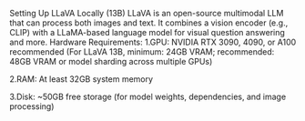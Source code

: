 Setting Up LLaVA Locally (13B)
LLaVA is an open-source multimodal LLM that can process both images and text. It combines a vision encoder (e.g., CLIP) with a LLaMA-based language model for visual question answering and more.
Hardware Requirements:
1.GPU: NVIDIA RTX 3090, 4090, or A100 recommended
(For LLaVA 13B, minimum: 24GB VRAM; recommended: 48GB VRAM or model sharding across multiple GPUs)

2.RAM: At least 32GB system memory

3.Disk: ~50GB free storage (for model weights, dependencies, and image processing)
